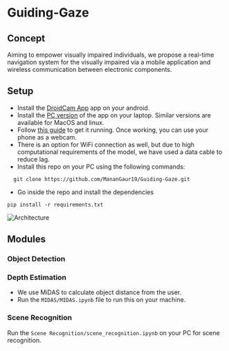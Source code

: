 # Guiding-Gaze

## Concept
Aiming to empower visually impaired individuals, we propose a real-time navigation system for the visually impaired via a mobile application
and wireless communication between electronic components.

## Setup
- Install the [DroidCam App](https://play.google.com/store/apps/details?id=com.dev47apps.droidcam&pcampaignid=web_share) app on your android.
- Install the [PC version](https://www.dev47apps.com/droidcam/windows/) of the app on your laptop. Similar versions are available for MacOS and linux.
- Follow [this guide](https://www.dev47apps.com/droidcam/connect/) to get it running. Once working, you can use your phone as a webcam.
- There is an option for WiFi connection as well, but due to high computational requirements of the model, we have used a data cable to reduce lag.
- Install this repo on your PC using the following commands:

```
  git clone https://github.com/MananGaur19/Guiding-Gaze.git
```
- Go inside the repo and install the dependencies

```
pip install -r requirements.txt
```
  
![Architecture](https://github.com/MananGaur19/Guiding-Gaze/assets/56295289/0b1577e4-9132-46ad-acb2-4b1d376f26f7)

## Modules
### Object Detection

### Depth Estimation
- We use MiDAS to calculate object distance from the user.
- Run the `MIDAS/MIDAS.ipynb` file to run this on your machine.

### Scene Recognition
Run the `Scene Recognition/scene_recognition.ipynb` on your PC for scene recognition.

### 



